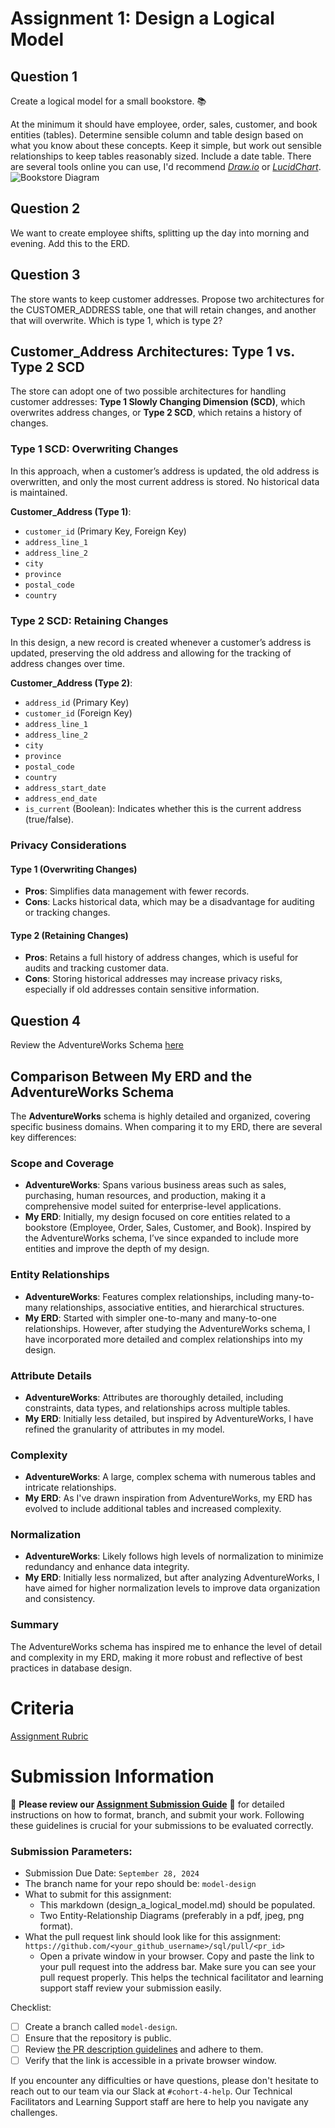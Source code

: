 # Assignment 1: Design a Logical Model

## Question 1
Create a logical model for a small bookstore. 📚

At the minimum it should have employee, order, sales, customer, and book entities (tables). Determine sensible column and table design based on what you know about these concepts. Keep it simple, but work out sensible relationships to keep tables reasonably sized. Include a date table. There are several tools online you can use, I'd recommend [_Draw.io_](https://www.drawio.com/) or [_LucidChart_](https://www.lucidchart.com/pages/).
![Bookstore Diagram]([./bookstore-diagram.png](https://github.com/DmytroBolokhonov/sql/blob/model-design/02_activities/assignments/dmytro_bolokhonov_design_a_logical_model.png))

## Question 2
We want to create employee shifts, splitting up the day into morning and evening. Add this to the ERD.

## Question 3
The store wants to keep customer addresses. Propose two architectures for the CUSTOMER_ADDRESS table, one that will retain changes, and another that will overwrite. Which is type 1, which is type 2?

## Customer_Address Architectures: Type 1 vs. Type 2 SCD

The store can adopt one of two possible architectures for handling customer addresses: **Type 1 Slowly Changing Dimension (SCD)**, which overwrites address changes, or **Type 2 SCD**, which retains a history of changes.

### Type 1 SCD: Overwriting Changes
In this approach, when a customer’s address is updated, the old address is overwritten, and only the most current address is stored. No historical data is maintained.

**Customer_Address (Type 1)**:
- `customer_id` (Primary Key, Foreign Key)
- `address_line_1`
- `address_line_2`
- `city`
- `province`
- `postal_code`
- `country`

### Type 2 SCD: Retaining Changes
In this design, a new record is created whenever a customer’s address is updated, preserving the old address and allowing for the tracking of address changes over time.

**Customer_Address (Type 2)**:
- `address_id` (Primary Key)
- `customer_id` (Foreign Key)
- `address_line_1`
- `address_line_2`
- `city`
- `province`
- `postal_code`
- `country`
- `address_start_date`
- `address_end_date`
- `is_current` (Boolean): Indicates whether this is the current address (true/false).

### Privacy Considerations
#### Type 1 (Overwriting Changes)
- **Pros**: Simplifies data management with fewer records.
- **Cons**: Lacks historical data, which may be a disadvantage for auditing or tracking changes.

#### Type 2 (Retaining Changes)
- **Pros**: Retains a full history of address changes, which is useful for audits and tracking customer data.
- **Cons**: Storing historical addresses may increase privacy risks, especially if old addresses contain sensitive information.

## Question 4
Review the AdventureWorks Schema [here](https://i.stack.imgur.com/LMu4W.gif)

## Comparison Between My ERD and the AdventureWorks Schema

The **AdventureWorks** schema is highly detailed and organized, covering specific business domains. When comparing it to my ERD, there are several key differences:

### Scope and Coverage
- **AdventureWorks**: Spans various business areas such as sales, purchasing, human resources, and production, making it a comprehensive model suited for enterprise-level applications.  
- **My ERD**: Initially, my design focused on core entities related to a bookstore (Employee, Order, Sales, Customer, and Book). Inspired by the AdventureWorks schema, I’ve since expanded to include more entities and improve the depth of my design.

### Entity Relationships
- **AdventureWorks**: Features complex relationships, including many-to-many relationships, associative entities, and hierarchical structures.  
- **My ERD**: Started with simpler one-to-many and many-to-one relationships. However, after studying the AdventureWorks schema, I have incorporated more detailed and complex relationships into my design.

### Attribute Details
- **AdventureWorks**: Attributes are thoroughly detailed, including constraints, data types, and relationships across multiple tables.  
- **My ERD**: Initially less detailed, but inspired by AdventureWorks, I have refined the granularity of attributes in my model.

### Complexity
- **AdventureWorks**: A large, complex schema with numerous tables and intricate relationships.  
- **My ERD**: As I've drawn inspiration from AdventureWorks, my ERD has evolved to include additional tables and increased complexity.

### Normalization
- **AdventureWorks**: Likely follows high levels of normalization to minimize redundancy and enhance data integrity.  
- **My ERD**: Initially less normalized, but after analyzing AdventureWorks, I have aimed for higher normalization levels to improve data organization and consistency.

### Summary
The AdventureWorks schema has inspired me to enhance the level of detail and complexity in my ERD, making it more robust and reflective of best practices in database design.


# Criteria

[Assignment Rubric](./assignment_rubric.md)

# Submission Information

🚨 **Please review our [Assignment Submission Guide](https://github.com/UofT-DSI/onboarding/blob/main/onboarding_documents/submissions.md)** 🚨 for detailed instructions on how to format, branch, and submit your work. Following these guidelines is crucial for your submissions to be evaluated correctly.

### Submission Parameters:
* Submission Due Date: `September 28, 2024`
* The branch name for your repo should be: `model-design`
* What to submit for this assignment:
    * This markdown (design_a_logical_model.md) should be populated.
    * Two Entity-Relationship Diagrams (preferably in a pdf, jpeg, png format).
* What the pull request link should look like for this assignment: `https://github.com/<your_github_username>/sql/pull/<pr_id>`
    * Open a private window in your browser. Copy and paste the link to your pull request into the address bar. Make sure you can see your pull request properly. This helps the technical facilitator and learning support staff review your submission easily.

Checklist:
- [ ] Create a branch called `model-design`.
- [ ] Ensure that the repository is public.
- [ ] Review [the PR description guidelines](https://github.com/UofT-DSI/onboarding/blob/main/onboarding_documents/submissions.md#guidelines-for-pull-request-descriptions) and adhere to them.
- [ ] Verify that the link is accessible in a private browser window.

If you encounter any difficulties or have questions, please don't hesitate to reach out to our team via our Slack at `#cohort-4-help`. Our Technical Facilitators and Learning Support staff are here to help you navigate any challenges.

